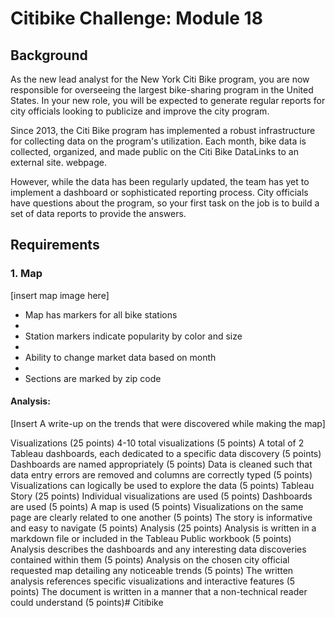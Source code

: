 <h1>Citibike Challenge: Module 18</h1>

<h2>Background</h2>
<p>As the new lead analyst for the New York Citi Bike program, you are now responsible for overseeing the largest bike-sharing program in the United States. In your new role, you will be expected to generate regular reports for city officials looking to publicize and improve the city program.

Since 2013, the Citi Bike program has implemented a robust infrastructure for collecting data on the program's utilization. Each month, bike data is collected, organized, and made public on the Citi Bike DataLinks to an external site. webpage.

However, while the data has been regularly updated, the team has yet to implement a dashboard or sophisticated reporting process. City officials have questions about the program, so your first task on the job is to build a set of data reports to provide the answers.</p>

<h2>Requirements</h2>

<h3>1. Map</h3>
[insert map image here]

- Map has markers for all bike stations
- 
- Station markers indicate popularity by color and size
- 
- Ability to change market data based on month
- 
- Sections are marked by zip code

<h4>Analysis:</h4>

[Insert A write-up on the trends that were discovered while making the map]


Visualizations (25 points)
4-10 total visualizations (5 points)
A total of 2 Tableau dashboards, each dedicated to a specific data discovery (5 points)
Dashboards are named appropriately (5 points)
Data is cleaned such that data entry errors are removed and columns are correctly typed (5 points)
Visualizations can logically be used to explore the data (5 points)
Tableau Story (25 points)
Individual visualizations are used (5 points)
Dashboards are used (5 points)
A map is used (5 points)
Visualizations on the same page are clearly related to one another (5 points)
The story is informative and easy to navigate (5 points)
Analysis (25 points)
Analysis is written in a markdown file or included in the Tableau Public workbook (5 points)
Analysis describes the dashboards and any interesting data discoveries contained within them (5 points)
Analysis on the chosen city official requested map detailing any noticeable trends (5 points)
The written analysis references specific visualizations and interactive features (5 points)
The document is written in a manner that a non-technical reader could understand (5 points)# Citibike
